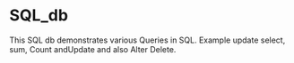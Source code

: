 # SQL_db
This SQL db demonstrates various Queries in SQL. Example update select, sum, Count andUpdate and also Alter Delete.
